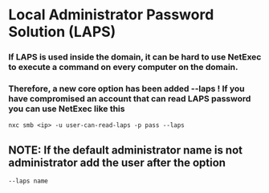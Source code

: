 # Local Administrator Password Solution (LAPS)

### If LAPS is used inside the domain, it can be hard to use NetExec to execute a command on every computer on the domain.

### Therefore, a new core option has been added --laps ! If you have compromised an account that can read LAPS password you can use NetExec like this

    nxc smb <ip> -u user-can-read-laps -p pass --laps

## NOTE: If the default administrator name is not administrator add the user after the option

    --laps name


